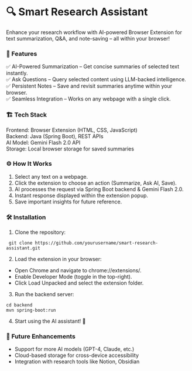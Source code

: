 # 🔍 Smart Research Assistant
Enhance your research workflow with AI-powered Browser Extension for text summarization, Q&A, and note-saving – all within your browser!

### 🚀 Features
✅ AI-Powered Summarization – Get concise summaries of selected text instantly.\
✅ Ask Questions – Query selected content using LLM-backed intelligence.\
✅ Persistent Notes – Save and revisit summaries anytime within your browser.\
✅ Seamless Integration – Works on any webpage with a single click.

### 🏗️ Tech Stack
Frontend: Browser Extension (HTML, CSS, JavaScript)\
Backend: Java (Spring Boot), REST APIs\
AI Model: Gemini Flash 2.0 API\
Storage: Local browser storage for saved summaries

### ⚙️ How It Works
1. Select any text on a webpage.
2. Click the extension to choose an action (Summarize, Ask AI, Save).
3. AI processes the request via Spring Boot backend & Gemini Flash 2.0.
4. Instant response displayed within the extension popup.
5. Save important insights for future reference.

### 🛠️ Installation
1. Clone the repository:
 ```
  git clone https://github.com/yourusername/smart-research-assistant.git
 ```
2. Load the extension in your browser:
* Open Chrome and navigate to chrome://extensions/.
* Enable Developer Mode (toggle in the top-right).
* Click Load Unpacked and select the extension folder.

3. Run the backend server:
```
cd backend  
mvn spring-boot:run  
```
4. Start using the AI assistant! 🎉

### 📌 Future Enhancements
* Support for more AI models (GPT-4, Claude, etc.)
* Cloud-based storage for cross-device accessibility
* Integration with research tools like Notion, Obsidian

